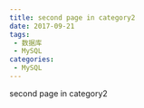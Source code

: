 ```yaml
---
title: second page in category2
date: 2017-09-21
tags:
 - 数据库
 - MySQL
categories: 
 - MySQL
---
```


second page in category2